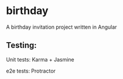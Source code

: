 # birthday
A birthday invitation project written in Angular

## Testing: 
Unit tests: Karma + Jasmine

e2e tests: Protractor
